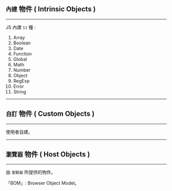 
## `內建` 物件 ( Intrinsic Objects ) 
---
JS 內建 `11` 種 : 

1. Array
2. Boolean
3. Date
4. Function
5. Global
6. Math
7. Number
8. Object
9. RegExp
10. Error
11. String

---
## `自訂` 物件 ( Custom Objects )
---

使用者自建。

---
## `瀏覽器` 物件 ( Host Objects )
---

由 `瀏覽器` 所提供的物件。

「BOM」: Browser Object Model。